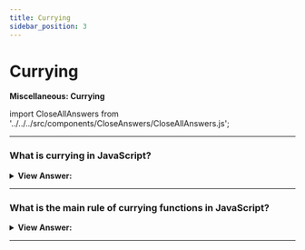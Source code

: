 ```yaml
---
title: Currying
sidebar_position: 3
---
```


# Currying

**Miscellaneous: Currying**

<head>
  <title>Currying - JavaScript Interview Questions & Answers</title>
  <meta charSet="utf-8" />
</head>

import CloseAllAnswers from '../../../src/components/CloseAnswers/CloseAllAnswers.js';

<CloseAllAnswers />

---

### What is currying in JavaScript?

<details>
  <summary><strong>View Answer:</strong></summary>
  <div>
  <div><strong>Interview Response:</strong> Currying is an advanced technique of working with functions. It is used not only in JavaScript, but in other languages as well. Currying is a transformation of functions that translates a function from callable as f(a, b, c) into callable as f(a)(b)(c). Currying does not call a function. It just transforms it. Currying allows us to easily get partials.
</div><br />
  <div><strong className="codeExample">Code Example:</strong><br /><br />

  <div></div>

```js
function curry(f) {
  // curry(f) does the currying transform
  return function (a) {
    return function (b) {
      return f(a, b);
    };
  };
}

// usage
function sum(a, b) {
  return a + b;
}

let curriedSum = curry(sum);

alert(curriedSum(1)(2)); // 3
```

  </div>
  </div>
</details>

---

### What is the main rule of currying functions in JavaScript?

<details>
  <summary><strong>View Answer:</strong></summary>
  <div>
  <div><strong>Interview Response:</strong> Currying requires the function to have a fixed number of arguments. A function that uses rest parameters, such as f(...args), can’t be curried this way.
</div><br />
  <div><strong className="codeExample">Code Example:</strong> Advanced Currying<br /><br />

  <div></div>

```js
function curry(func) {
  return function curried(...args) {
    if (args.length >= func.length) {
      return func.apply(this, args);
    } else {
      return function (...args2) {
        return curried.apply(this, args.concat(args2));
      };
    }
  };
}

function sum(a, b, c) {
  return a + b + c;
}

let curriedSum = curry(sum);

alert(curriedSum(1, 2, 3)); // 6, still callable normally
alert(curriedSum(1)(2, 3)); // 6, currying of 1st arg
alert(curriedSum(1)(2)(3)); // 6, full currying
```

  </div>
  </div>
</details>

---

